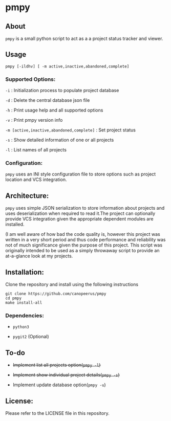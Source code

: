 # pmpy

## About

`pmpy` is a small python script to act as a a project status tracker and viewer.

## Usage

```
pmpy [-ildhv] [ -m active,inactive,abandoned,complete]
```

### Supported Options:

   `-i` :  Initialization process to populate project database

   `-d` : Delete the central database json file

   `-h` : Print usage help and all supported options

   `-v` : Print pmpy version info

   `-m [active,inactive,abandoned,complete]` : Set project status

   `-s` : Show detailed information of one or all projects

   `-l` : List names of all projects

### Configuration:

`pmpy` uses an INI style configuration file to store options such as project location
and VCS integration.

## Architecture:

`pmpy` uses simple JSON serialization to store information about projects and uses
deserialization when required to read it.The project can optionally provide VCS integration
given the appropriate dependent modules are installed.

(I am well aware of how bad the code quality is, however this project was written in a 
very short period and thus code performance and reliability was not of much significance
given the purpose of this project.
This script was originally intended to be used as a simply throwaway script to provide
an at-a-glance look at my projects.

## Installation:
Clone the repository and install using the following instructions

```
git clone https://github.com/canopeerus/pmpy
cd pmpy
make install-all
```

### Dependencies:
* `python3`

* `pygit2` (Optional)

## To-do

* ~~Implement list all projects option(`pmpy -l`)~~

* ~~Implement show individual project details(`pmpy -s`)~~

* Implement update database option(`pmpy -u`)

## License:

Please refer to the LICENSE file in this repository.
